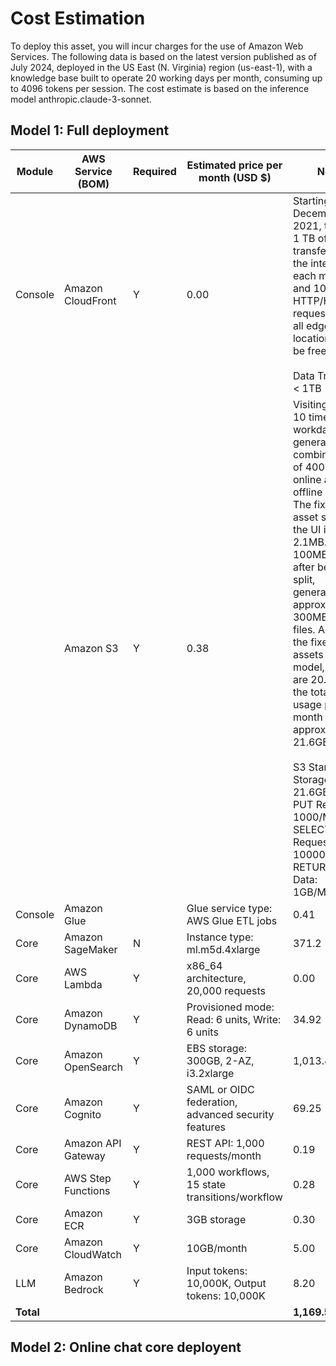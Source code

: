 # Cost Estimation

To deploy this asset, you will incur charges for the use of Amazon Web Services. The following data is based on the latest version published as of July 2024, deployed in the US East (N. Virginia) region (us-east-1), with a knowledge base built to operate 20 working days per month, consuming up to 4096 tokens per session. The cost estimate is based on the inference model anthropic.claude-3-sonnet.

## Model 1: Full deployment

| Module               | AWS Service (BOM)   | Required | Estimated price per month (USD $) | Note                                                                                                                |
|----------------------|---------------------|----------|------------------------------------|---------------------------------------------------------------------------------------------------------------------|
| Console              | Amazon CloudFront  | Y        | 0.00                               | Starting from December 1, 2021, the first 1 TB of data transferred to the internet each month and 10 million HTTP/HTTPS requests from all edge locations will be free. <br><br>Data Transfer < 1TB|
|                      | Amazon S3          | Y        | 0.38                  | Visiting the UI 10 times per workday generates a combined size of 400MB for online and offline logs. The fixed asset size of the UI is 2.1MB. A 100MB PDF, after being split, generates approximately 300MB of S3 files. Adding the fixed assets of the model, which are 20.9GB, the total S3 usage per month is approximately 21.6GB. <br><br>S3 Standard Storage: 21.6GB<br>PUT Request: 1000/Mon.<br>SELECT Request: 10000/Mon.<br>RETURN/SCAN Data: 1GB/Mon. |
| Console              | Amazon Glue        |          | Glue service type: AWS Glue ETL jobs | 0.41                               | 1 DPU per job x 0.83 hours                                                                                          |
| Core                 | Amazon SageMaker   | N        | Instance type: ml.m5d.4xlarge        | 371.2                             | 38.00 instance hours/month x 0.94 USD + 10GB/month x 0.14 USD                                                       |
| Core                 | AWS Lambda         | Y        | x86_64 architecture, 20,000 requests| 0.00                               | Lambda free tier includes 1M free requests/month and 400,000 GB-seconds of compute time per month.                  |
| Core                 | Amazon DynamoDB    | Y        | Provisioned mode: Read: 6 units, Write: 6 units | 34.92 | 12 tables, 1GB storage/table                                                                                      |
| Core                 | Amazon OpenSearch  | Y        | EBS storage: 300GB, 2-AZ, i3.2xlarge | 1,013.43                          | Total includes instance cost + EBS provisioning                                                                     |
| Core                 | Amazon Cognito     | Y        | SAML or OIDC federation, advanced security features | 69.25 | 100,000 MAUs x 0.08 USD + other costs                                                                              |
| Core                 | Amazon API Gateway | Y        | REST API: 1,000 requests/month       | 0.19                               | WebSocket API: 1,000 connections/day                                                                                |
| Core                 | AWS Step Functions | Y        | 1,000 workflows, 15 state transitions/workflow | 0.28                 |                                                                                                                     |
| Core                 | Amazon ECR         | Y        | 3GB storage                          | 0.30                               | No cross-region data                                                                                                 |
| Core                 | Amazon CloudWatch  | Y        | 10GB/month                           | 5.00                               |                                                                                                                     |
| LLM                  | Amazon Bedrock     | Y        | Input tokens: 10,000K, Output tokens: 10,000K | 8.20                   | Embedding model: 0.20 USD                                                                                           |
| **Total**            |                     |          |                                      | **1,169.52**                       |                                                                                                                     |


## Model 2: Online chat core deployent